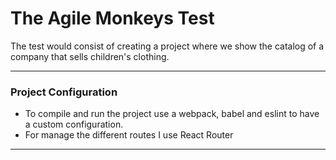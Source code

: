 # The Agile Monkeys Test

The test would consist of creating a project where we show the catalog
of a company that sells children's clothing.

----

### Project Configuration

- To compile and run the project use a webpack, babel and eslint to have a custom configuration.
- For manage the different routes I use React Router

----

